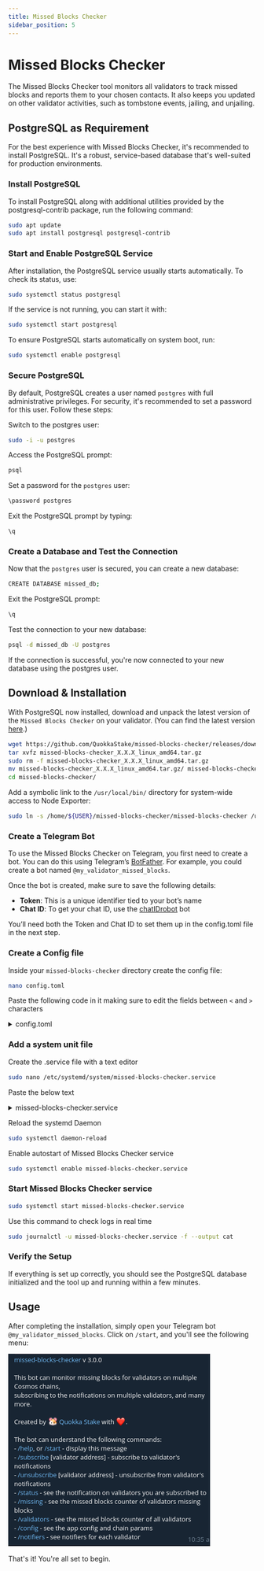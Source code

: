 ```yaml
---
title: Missed Blocks Checker
sidebar_position: 5
---
```


# Missed Blocks Checker

The Missed Blocks Checker tool monitors all validators to track missed blocks and reports them to your chosen contacts. It also keeps you updated on other validator activities, such as tombstone events, jailing, and unjailing.

## PostgreSQL as Requirement

For the best experience with Missed Blocks Checker, it's recommended to install PostgreSQL. It's a robust, service-based database that's well-suited for production environments.

### Install PostgreSQL

To install PostgreSQL along with additional utilities provided by the postgresql-contrib package, run the following command:

```bash
sudo apt update
sudo apt install postgresql postgresql-contrib
```

### Start and Enable PostgreSQL Service

After installation, the PostgreSQL service usually starts automatically. To check its status, use:

```bash
sudo systemctl status postgresql
```

If the service is not running, you can start it with:

```bash
sudo systemctl start postgresql
```

To ensure PostgreSQL starts automatically on system boot, run:

```bash
sudo systemctl enable postgresql
```

### Secure PostgreSQL

By default, PostgreSQL creates a user named `postgres` with full administrative privileges. For security, it's recommended to set a password for this user. Follow these steps:

Switch to the postgres user:

```bash
sudo -i -u postgres
```

Access the PostgreSQL prompt:

```bash
psql
```

Set a password for the `postgres` user:

```bash
\password postgres
```

Exit the PostgreSQL prompt by typing:

```bash
\q
```

### Create a Database and Test the Connection

Now that the `postgres` user is secured, you can create a new database:

```bash
CREATE DATABASE missed_db;
```

Exit the PostgreSQL prompt:

```bash
\q
```

Test the connection to your new database:

```bash
psql -d missed_db -U postgres
```

If the connection is successful, you're now connected to your new database using the postgres user.


## Download & Installation

With PostgreSQL now installed, download and unpack the latest version of the `Missed Blocks Checker` on your validator. (You can find the latest version [here](https://github.com/QuokkaStake/missed-blocks-checker/releases).)

```bash
wget https://github.com/QuokkaStake/missed-blocks-checker/releases/download/vX.X.X/missed-blocks-checker_X.X.X_linux_amd64.tar.gz
tar xvfz missed-blocks-checker_X.X.X_linux_amd64.tar.gz
sudo rm -f missed-blocks-checker_X.X.X_linux_amd64.tar.gz
mv missed-blocks-checker_X.X.X_linux_amd64.tar.gz/ missed-blocks-checker/
cd missed-blocks-checker/
```

Add a symbolic link to the `/usr/local/bin/` directory for system-wide access to Node Exporter:

```bash
sudo ln -s /home/${USER}/missed-blocks-checker/missed-blocks-checker /usr/local/bin/
```

### Create a Telegram Bot

To use the Missed Blocks Checker on Telegram, you first need to create a bot. You can do this using Telegram’s [BotFather](https://t.me/BotFather). For example, you could create a bot named `@my_validator_missed_blocks`.

Once the bot is created, make sure to save the following details:
-  **Token**: This is a unique identifier tied to your bot’s name
- **Chat ID**: To get your chat ID, use the [chatIDrobot](https://t.me/chatIDrobot) bot

You’ll need both the Token and Chat ID to set them up in the config.toml file in the next step.


### Create a Config file

Inside your `missed-blocks-checker` directory create the config file:

```bash
nano config.toml
```

Paste the following code in it making sure to edit the fields between `<` and `>` characters

<details>
<summary>config.toml</summary>
<p>

```bash title="/home/${USER}/missed-blocks-checker/config.toml"
# Log configuration
[log]
# Logging level. Set it to "debug" or even "trace" to see more logs, or "warn" or even "error"
# to reduce the logs amount. Defaults to "info".
level = "info"
# If set to true, the app with display logs in JSON, which is handy if you are using
# a logging solution like Loki or Elastic stack. Defaults to false.
json = false

# Database configuration
[database]
# Type of the database. Currently supported DB types are: postgres, sqlite.
type = "postgres"
# Where the database will be stored.
# If it's a PostgreSQL database, a connection string is expected (like postgres://user:password@host:port/database)
# If it's a SQLite database, a path to the file storing a database is expected.
path = "postgres://postgres:<your_password>.!@localhost:5432/missed_db"

# Prometheus metrics configuration
[metrics]
# Whether to enable metrics. If yes, a web server will be spawned at listen-addr,
# and you can query metrics by fetching "<listen-addr>/metrics", or set a Prometheus
# to scrape it. It's useful, and you can build alerts to see if anything is going wrong.
# Defaults to true
enabled = true
# Metrics webserver listen address. Defaults to ":9570".
listen-addr = ":9570"

# Chains configuration. You need at least 1 chain.
[[chains]]
# Chain codename, used in metrics.
name = "sentinel"
# Chain pretty name. Used in Telegram commands or other places. The app will use fallback
# to name if it's not provided.
pretty-name = "Sentinel"
# RPC endpoints. Need at least 1. Better to have many, so the app would work in case one is down.
rpc-endpoints = [
    "https://rpc-sentinel.busurnode.com:443",
    "https://rpc.sentineldao.com:443",
    "https://rpc.sentinel.quokkastake.io:443"
]
# Telegram reporter configuration. Needs token and chat. See README.md on how to set it up
telegram = { token = "<your_telegram_token>", chat = <your_chat_id> }
# Discord reporter configuration. Needs token, server ID (aka guild) and channel ID.
# See README.md on how to set it up.
discord = { token = "xxx", guild = "12345", channel = "54231" }
# Explorer configuration, to generate links to validators.
# Currently supported explorers are: Mintscan and Ping.pub, but you can use
# a custom link pattern to generate custom links.
# This chain configuration uses Mintscan, see below for Ping.pub and custom explorers.
# If it's omitted, no links will be generated and everything will be in plain text.
explorer = { ping-prefix = "sentinel", ping-host = "https://ping.pub" }
# How much blocks to store. This should be more than blocks window, as otherwise
# the app would never be able to generate reports as there's always not enough blocks
# to calculate missed blocks counter. Optimal would be to store at least 2x blocks
# of the blocks window. Defaults to 20000 (2x from 10k blocks window).
store-blocks = 20000
# Blocks window to calculate missed blocks counter against. Defaults to 10000.
blocks-window = 10000
# How much blocks a validator needs to sign in any specific window. Defaults to 0.05 (5%)
min-signed-per-window = 0.05
# Reporting thresholds.
# This is an array of percent thresholds for missed blocks groups.
# For example, if it's [0, 50, 100], there are 2 groups: from 0% to 50% and from 50% to 100%
# of missed blocks. An event is going to be sent once a validator's missed blocks count moves
# from one group to another.
# Should be an array of at least 2 values (2 values mean 1 group), the first value
# should be always 0 (as in 0%, the last value should always be 100 (as in 100%).
# Defaults to [0, 0.5, 1, 5, 10, 25, 50, 75, 90, 100]
thresholds = [0, 5, 10, 25, 50, 75, 100]
# An emoji that's going to appear in the message when a validator **enters** this group
# (for example, when a validator is missing blocks and its missed blocks counter moves from one group
# to another).
# This and emoji-end arrays' length should be equal to the amount of missed blocks group
# (so if you have 3 thresholds, you have 2 groups, so these arrays both should have 2 values).
# Defaults to ["🟡", "🟡", "🟡", "🟠", "🟠", "🟠", "🔴", "🔴", "🔴"]
emoji-start = ["🟡", "🟡", "🟠", "🟠", "🔴", "🔴"]
# An emoji that's going to appear in the message when a validator **leaves** this group
# (for example, when a validator is recovering and its missed blocks counter moves from one group
# to another).
# Defaults to ["🟢", "🟡", "🟡", "🟡", "🟡", "🟠", "🟠", "🟠", "🟠"]
emoji-end = ["🟢", "🟡", "🟡", "🟠", "🟠", "🟠"]
# Minimal interval between two snapshots to be reported.
# For example, if a snapshot was generated at block 10, and snapshot-interval is 5,
# then the next snapshot would be done on block 15 or later (if there were errors processing it/fetching datat).
# Defaults to 1, so every block.
snapshots-interval = 10
# Periodical intervals check params. You can omit this completely, or some fields inside and the default
# ones will be used.
[chains.intervals]
# Interval to fetch blocks missed in the local state from chain.
# Setting it to 0 would disable automatic blocks fetching, which is not desired.
# You can set it to something smaller if your websocket connection is lagging.
# Defaults to 30.
blocks = 30
# Interval to fetch slashing params from chain. Set to 0 to disable fetching slashing params from chain
# and use local blocks-window and min-signed-per-window.
# Defaults to 300.
slashing-params = 300
# Interval to fetch soft opt-out threshold from consumer chain.
# (e.g. how much of voting power should sign blocks).
# Set to 0 to disable and use local threshold.
# This param is not used for sovereign chains.
# Defaults to 300.
soft-opt-out-threshold = 300
# Interval to trim local database. Set it to 0 to disable database trimming.
# Defaults to 300.
trim = 300
# Queries pagination params.You can omit this completely, or some fields inside and the default
# ones will be used.
[chains.pagination]
# How many blocks to query at once.
# Defaults to 100.
# Decrease it if the node you're querying has rate limiting and doing too many requests at once
# causes some requests to fail
blocks-search = 100
# How many validators to query at once.
validators-list = 1000
# How many signing infos to query at once.
signing-infos = 1000
```

</p>
</details>

### Add a system unit file

Create the .service file with a text editor

```bash
sudo nano /etc/systemd/system/missed-blocks-checker.service
```

Paste the below text

<details>
<summary>missed-blocks-checker.service</summary>
<p>

```bash title="/etc/systemd/system/missed-blocks-checker.service"
[Unit]
Description=Missed Blocks Checker
After=network-online.target

[Service]
User=sentinel
TimeoutStartSec=0
CPUWeight=95
IOWeight=95
ExecStart=missed-blocks-checker --config /home/sentinel/missed-blocks-checker/config.toml
Restart=always
RestartSec=2
LimitNOFILE=800000
KillSignal=SIGTERM

[Install]
WantedBy=multi-user.target
```

</p>
</details>

Reload the systemd Daemon

```bash
sudo systemctl daemon-reload
```

Enable autostart of Missed Blocks Checker service

```bash
sudo systemctl enable missed-blocks-checker.service
```

### Start Missed Blocks Checker service

```bash
sudo systemctl start missed-blocks-checker.service
```

Use this command to check logs in real time

```bash
sudo journalctl -u missed-blocks-checker.service -f --output cat
```

### Verify the Setup

If everything is set up correctly, you should see the PostgreSQL database initialized and the tool up and running within a few minutes.

## Usage

After completing the installation, simply open your Telegram bot `@my_validator_missed_blocks`. Click on `/start`, and you'll see the following menu:

![](/img/missed-blocks-checker.png)

That's it! You're all set to begin.